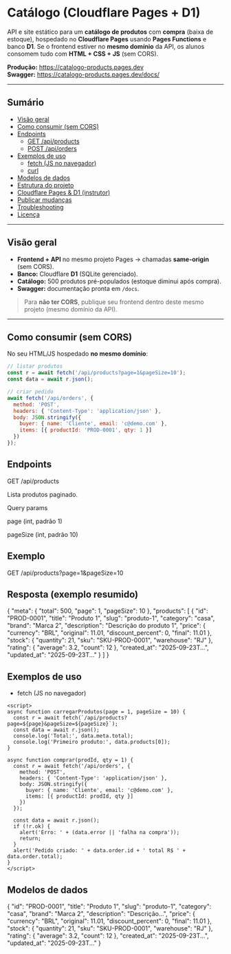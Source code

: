 # Catálogo (Cloudflare Pages + D1)

API e site estático para um **catálogo de produtos** com **compra** (baixa de estoque), hospedado no **Cloudflare Pages** usando **Pages Functions** e banco **D1**. Se o frontend estiver no **mesmo domínio** da API, os alunos consomem tudo com **HTML + CSS + JS** (sem CORS).

**Produção:** https://catalogo-products.pages.dev  
**Swagger:** https://catalogo-products.pages.dev/docs/

---

## Sumário
- [Visão geral](#visão-geral)
- [Como consumir (sem CORS)](#como-consumir-sem-cors)
- [Endpoints](#endpoints)
  - [GET /api/products](#get-apiproducts)
  - [POST /api/orders](#post-apiorders)
- [Exemplos de uso](#exemplos-de-uso)
  - [fetch (JS no navegador)](#fetch-js-no-navegador)
  - [curl](#curl)
- [Modelos de dados](#modelos-de-dados)
- [Estrutura do projeto](#estrutura-do-projeto)
- [Cloudflare Pages & D1 (instrutor)](#cloudflare-pages--d1-instrutor)
- [Publicar mudanças](#publicar-mudanças)
- [Troubleshooting](#troubleshooting)
- [Licença](#licença)

---

## Visão geral

- **Frontend + API** no mesmo projeto Pages → chamadas **same-origin** (sem CORS).
- **Banco:** Cloudflare **D1** (SQLite gerenciado).
- **Catálogo:** 500 produtos pré-populados (estoque diminui após compra).
- **Swagger:** documentação pronta em `/docs`.

> Para **não ter CORS**, publique seu frontend dentro deste mesmo projeto (mesmo domínio da API).

---

## Como consumir (sem CORS)

No seu HTML/JS hospedado **no mesmo domínio**:

```js
// listar produtos
const r = await fetch('/api/products?page=1&pageSize=10');
const data = await r.json();

// criar pedido
await fetch('/api/orders', {
  method: 'POST',
  headers: { 'Content-Type': 'application/json' },
  body: JSON.stringify({
    buyer: { name: 'Cliente', email: 'c@demo.com' },
    items: [{ productId: 'PROD-0001', qty: 1 }]
  })
});
```

## Endpoints
GET /api/products

Lista produtos paginado.

Query params

page (int, padrão 1)

pageSize (int, padrão 10)

## Exemplo
GET /api/products?page=1&pageSize=10

## Resposta (exemplo resumido)

{
  "meta": { "total": 500, "page": 1, "pageSize": 10 },
  "products": [
    {
      "id": "PROD-0001",
      "title": "Produto 1",
      "slug": "produto-1",
      "category": "casa",
      "brand": "Marca 2",
      "description": "Descrição do produto 1",
      "price": { "currency": "BRL", "original": 11.01, "discount_percent": 0, "final": 11.01 },
      "stock": { "quantity": 21, "sku": "SKU-PROD-0001", "warehouse": "RJ" },
      "rating": { "average": 3.2, "count": 12 },
      "created_at": "2025-09-23T...",
      "updated_at": "2025-09-23T..."
    }
  ]
}


## Exemplos de uso
- fetch (JS no navegador)

```
<script>
async function carregarProdutos(page = 1, pageSize = 10) {
  const r = await fetch(`/api/products?page=${page}&pageSize=${pageSize}`);
  const data = await r.json();
  console.log('Total:', data.meta.total);
  console.log('Primeiro produto:', data.products[0]);
}

async function comprar(prodId, qty = 1) {
  const r = await fetch('/api/orders', {
    method: 'POST',
    headers: { 'Content-Type': 'application/json' },
    body: JSON.stringify({
      buyer: { name: 'Cliente', email: 'c@demo.com' },
      items: [{ productId: prodId, qty }]
    })
  });

  const data = await r.json();
  if (!r.ok) {
    alert('Erro: ' + (data.error || 'falha na compra'));
    return;
  }
  alert('Pedido criado: ' + data.order.id + ' total R$ ' + data.order.total);
}
</script>

```

## Modelos de dados
{
  "id": "PROD-0001",
  "title": "Produto 1",
  "slug": "produto-1",
  "category": "casa",
  "brand": "Marca 2",
  "description": "Descrição...",
  "price": { "currency": "BRL", "original": 11.01, "discount_percent": 0, "final": 11.01 },
  "stock": { "quantity": 21, "sku": "SKU-PROD-0001", "warehouse": "RJ" },
  "rating": { "average": 3.2, "count": 12 },
  "created_at": "2025-09-23T...",
  "updated_at": "2025-09-23T..."
}

